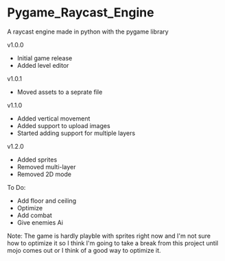 # Pygame_Raycast_Engine
A raycast engine made in python with the pygame library

v1.0.0
- Initial game release
- Added level editor

v1.0.1
- Moved assets to a seprate file

v1.1.0
- Added vertical movement
- Added support to upload images
- Started adding support for multiple layers

v1.2.0
- Added sprites
- Removed multi-layer
- Removed 2D mode

To Do:
- Add floor and ceiling
- Optimize
- Add combat
- Give enemies Ai

Note:
The game is hardly playble with sprites right now and I'm not sure how to optimize it so I think I'm going to take a break from this project until mojo comes out or I think of a good way to optimize it.
